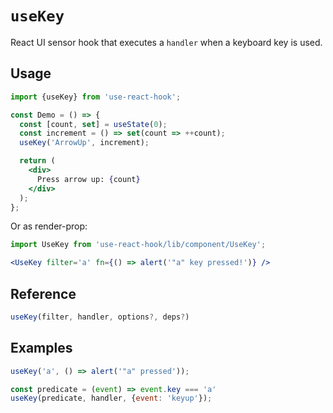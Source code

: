 # `useKey`

React UI sensor hook that executes a `handler` when a keyboard key is used.

## Usage

```jsx
import {useKey} from 'use-react-hook';

const Demo = () => {
  const [count, set] = useState(0);
  const increment = () => set(count => ++count);
  useKey('ArrowUp', increment);

  return (
    <div>
      Press arrow up: {count}
    </div>
  );
};
```

Or as render-prop:

```jsx
import UseKey from 'use-react-hook/lib/component/UseKey';

<UseKey filter='a' fn={() => alert('"a" key pressed!')} />
```


## Reference

```js
useKey(filter, handler, options?, deps?)
```


## Examples

```js
useKey('a', () => alert('"a" pressed'));

const predicate = (event) => event.key === 'a'
useKey(predicate, handler, {event: 'keyup'});
```
